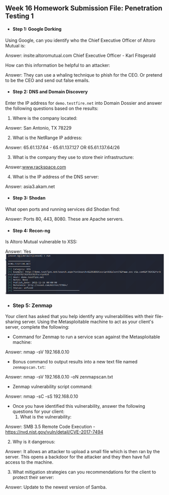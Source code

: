 ## Week 16 Homework Submission File: Penetration Testing 1

- #### Step 1: Google Dorking


Using Google, can you identify who the Chief Executive Officer of Altoro Mutual is:

Answer: insite:altoromutual.com Chief Executive Officer - Karl Fitsgerald

How can this information be helpful to an attacker:

Answer: They can use a whaling technique to phish for the CEO.  Or pretend to be the CEO and send out false emails.




- #### Step 2: DNS and Domain Discovery

Enter the IP address for `demo.testfire.net` into Domain Dossier and answer the following questions based on the results:

  1. Where is the company located:

 Answer: San Antonio, TX 78229


  2. What is the NetRange IP address:

 Answer: 65.61.137.64 - 65.61.137.127 OR 65.61.137.64/26


  3. What is the company they use to store their infrastructure:

 Answer:www.rackspace.com


  4. What is the IP address of the DNS server:

 Answer: asia3.akam.net



- #### Step 3: Shodan

What open ports and running services did Shodan find:

Answer: Ports 80, 443, 8080.  These are Apache servers.



- #### Step 4: Recon-ng

Is Altoro Mutual vulnerable to XSS:

 Answer: Yes
![Proof](altoro-xss.png)



- ### Step 5: Zenmap

Your client has asked that you help identify any vulnerabilities with their file-sharing server. Using the Metasploitable machine to act as your client's server, complete the following:

- Command for Zenmap to run a service scan against the Metasploitable machine:

 Answer: nmap -sV  192.168.0.10
 

- Bonus command to output results into a new text file named `zenmapscan.txt`:

 Answer: nmap -sV 192.168.0.10 -oN zenmapscan.txt


- Zenmap vulnerability script command: 

 Answer: nmap -sC -sS 192.168.0.10


- Once you have identified this vulnerability, answer the following questions for your client:
  1. What is the vulnerability:

 Answer: SMB 3.5 Remote Code Execution - https://nvd.nist.gov/vuln/detail/CVE-2017-7494


  2. Why is it dangerous:

 Answer: It allows an attacker to upload a small file which is then  ran by the server.  This opens a backdoor for the attacker and they then have full access to the machine.


  3. What mitigation strategies can you recommendations for the client to protect their server:

 Answer: Update to the newest version of Samba.

